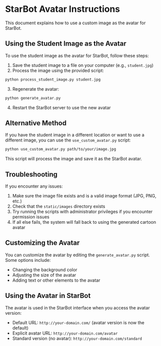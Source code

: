 # StarBot Avatar Instructions

This document explains how to use a custom image as the avatar for StarBot.

## Using the Student Image as the Avatar

To use the student image as the avatar for StarBot, follow these steps:

1. Save the student image to a file on your computer (e.g., `student.jpg`)
2. Process the image using the provided script:

```bash
python process_student_image.py student.jpg
```

3. Regenerate the avatar:

```bash
python generate_avatar.py
```

4. Restart the StarBot server to use the new avatar

## Alternative Method

If you have the student image in a different location or want to use a different image, you can use the `use_custom_avatar.py` script:

```bash
python use_custom_avatar.py path/to/your/image.jpg
```

This script will process the image and save it as the StarBot avatar.

## Troubleshooting

If you encounter any issues:

1. Make sure the image file exists and is a valid image format (JPG, PNG, etc.)
2. Check that the `static/images` directory exists
3. Try running the scripts with administrator privileges if you encounter permission issues
4. If all else fails, the system will fall back to using the generated cartoon avatar

## Customizing the Avatar

You can customize the avatar by editing the `generate_avatar.py` script. Some options include:

- Changing the background color
- Adjusting the size of the avatar
- Adding text or other elements to the avatar

## Using the Avatar in StarBot

The avatar is used in the StarBot interface when you access the avatar version:

- Default URL: `http://your-domain.com/` (avatar version is now the default)
- Explicit avatar URL: `http://your-domain.com/avatar`
- Standard version (no avatar): `http://your-domain.com/standard`
